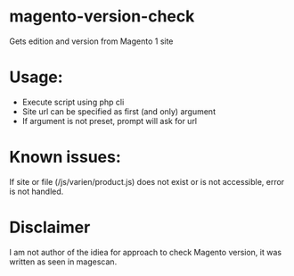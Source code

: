 # magento-version-check
Gets edition and version from Magento 1 site

# Usage:
- Execute script using php cli
- Site url can be specified as first (and only) argument
- If argument is not preset, prompt will ask for url

# Known issues:
If site or file (/js/varien/product.js) does not exist or is not accessible, error is not handled.

# Disclaimer
I am not author of the idiea for approach to check Magento version, it was written as seen in magescan.
